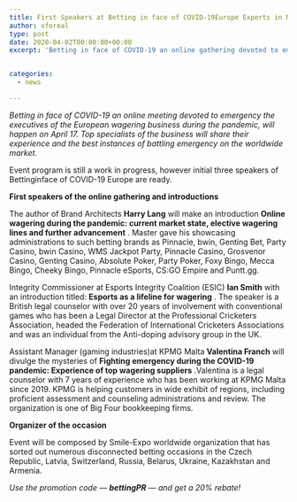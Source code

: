 ```yaml
---
title: First Speakers at Betting in face of COVID-19Europe Experts in Marketing Law and Consulting
author: xforeal 
type: post
date: 2020-04-02T00:00:00+00:00
excerpt: 'Betting in face of COVID-19 an online gathering devoted to emergency the board of the European wagering business during the pandemic, will occur on April 17 '


categories:
  - news

---
```

_Betting in face of COVID-19_  _an online meeting devoted to emergency the executives of the European wagering business during the pandemic, will happen on April 17. Top specialists of the business will share their experience and the best instances of battling emergency on the worldwide market._ 

Event program is still a work in progress, however initial three speakers of Bettinginface of COVID-19 Europe are ready. 

**First speakers of the online gathering and introductions** 

The author of Brand Architects **Harry Lang** will make an introduction **Online wagering during the pandemic: current market state, elective wagering lines and further advancement** . Master gave his showcasing administrations to such betting brands as Pinnacle, bwin, Genting Bet, Party Casino, bwin Casino, WMS Jackpot Party, Pinnacle Casino, Grosvenor Casino, Genting Casino, Absolute Poker, Party Poker, Foxy Bingo, Mecca Bingo, Cheeky Bingo, Pinnacle eSports, CS:GO Empire and Puntt.gg. 

Integrity Commissioner at Esports Integrity Coalition (ESIC) **Ian Smith** with an introduction titled: **Esports as a lifeline for wagering** . The speaker is a British legal counselor with over 20 years of involvement with conventional games who has been a Legal Director at the Professional Cricketers Association, headed the Federation of International Cricketers Associations and was an individual from the Anti-doping advisory group in the UK. 

Assistant Manager (gaming industries)at KPMG Malta **Valentina Franch** will divulge the mysteries of **Fighting emergency during the COVID-19 pandemic: Experience of top wagering suppliers** .Valentina is a legal counselor with 7 years of experience who has been working at KPMG Malta since 2019. KPMG is helping customers in wide exhibit of regions, including proficient assessment and counseling administrations and review. The organization is one of Big Four bookkeeping firms. 

**Organizer of the occasion** 

Event will be composed by Smile-Expo worldwide organization that has sorted out numerous disconnected betting occasions in the Czech Republic, Latvia, Switzerland, Russia, Belarus, Ukraine, Kazakhstan and Armenia. 

_Use the promotion code &#8212; **bettingPR** &#8212; and get a 20&percnt; rebate!_